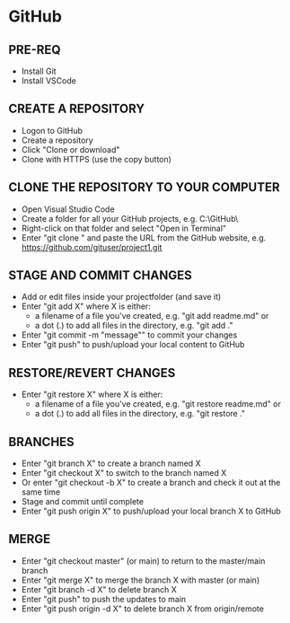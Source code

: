 # GitHub

## PRE-REQ

- Install Git
- Install VSCode

## CREATE A REPOSITORY

- Logon to GitHub
- Create a repository
- Click "Clone or download"
- Clone with HTTPS (use the copy button)

## CLONE THE REPOSITORY TO YOUR COMPUTER

- Open Visual Studio Code
- Create a folder for all your GitHub projects, e.g. C:\GitHub\
- Right-click on that folder and select "Open in Terminal"
- Enter "git clone " and paste the URL from the GitHub website, e.g. <https://github.com/gituser/project1.git>

## STAGE AND COMMIT CHANGES

- Add or edit files inside your projectfolder (and save it)
- Enter "git add X" where X is either:
  - a filename of a file you've created, e.g. "git add readme.md" or
  - a dot (.) to add all files in the directory, e.g. "git add ."
- Enter "git commit -m "message"" to commit your changes
- Enter "git push" to push/upload your local content to GitHub

## RESTORE/REVERT CHANGES

- Enter "git restore X" where X is either:
  - a filename of a file you've created, e.g. "git restore readme.md" or
  - a dot (.) to add all files in the directory, e.g. "git restore ."

## BRANCHES

- Enter "git branch X" to create a branch named X
- Enter "git checkout X" to switch to the branch named X
- Or enter "git checkout -b X" to create a branch and check it out at the same time
- Stage and commit until complete
- Enter "git push origin X" to push/upload your local branch X to GitHub

## MERGE

- Enter "git checkout master" (or main) to return to the master/main branch
- Enter "git merge X" to merge the branch X with master (or main)
- Enter "git branch -d X" to delete branch X
- Enter "git push" to push the updates to main
- Enter "git push origin -d X" to delete branch X from origin/remote
